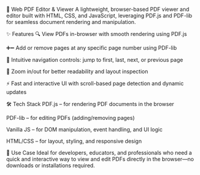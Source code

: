 📄 Web PDF Editor & Viewer
A lightweight, browser-based PDF viewer and editor built with HTML, CSS, and JavaScript, leveraging PDF.js and PDF-lib for seamless document rendering and manipulation.

✨ Features
🔍 View PDFs in-browser with smooth rendering using PDF.js

➕➖ Add or remove pages at any specific page number using PDF-lib

🧭 Intuitive navigation controls: jump to first, last, next, or previous page

🔎 Zoom in/out for better readability and layout inspection

⚡ Fast and interactive UI with scroll-based page detection and dynamic updates

🛠️ Tech Stack
PDF.js – for rendering PDF documents in the browser

PDF-lib – for editing PDFs (adding/removing pages)

Vanilla JS – for DOM manipulation, event handling, and UI logic

HTML/CSS – for layout, styling, and responsive design

🚀 Use Case
Ideal for developers, educators, and professionals who need a quick and interactive way to view and edit PDFs directly in the browser—no downloads or installations required.
